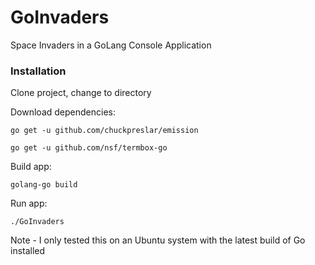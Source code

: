 GoInvaders
=========

Space Invaders in a GoLang Console Application

### Installation

Clone project, change to directory

Download dependencies:

`go get -u github.com/chuckpreslar/emission`

`go get -u github.com/nsf/termbox-go`

Build app:

`golang-go build`

Run app:

`./GoInvaders`

Note - I only tested this on an Ubuntu system with the latest build of Go installed

